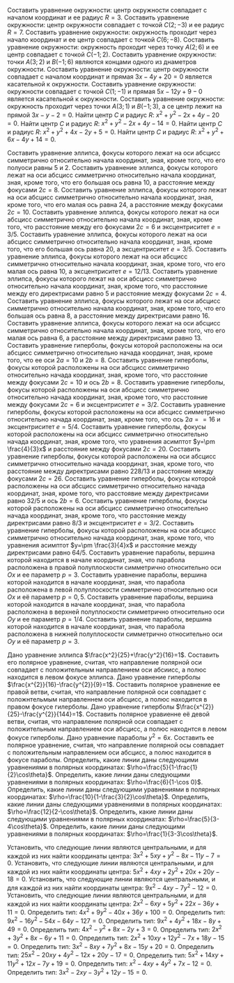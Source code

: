 Составить уравнение окружности: центр окружности совпадает с началом координат и ее радиус $R=3$.
Составить уравнение окружности: центр окружности совпадает с точкой $C(2;-3)$ и ее радиус $R=7$.
Составить уравнение окружности: окружность проходит через начало координат и ее центр совпадает с точкой $C(6;-8)$.
Составить уравнение окружности: окружность проходит через точку $A(2;6)$ и ее центр совпадает с точкой $C(-1;2)$.
Составить уравнение окружности: точки $A(3;2)$ и $B(-1;6)$ являются концами одного из днаметров окружности.
Составить уравнение окружности: центр окружности совпадает с началом координат и прямая $3x-4y+20=0$ является касательной к окружности.
Составить уравнение окружности: окружности совпадает с точкой $C(1;-1)$ и прямая $5x-12y+9-0$ является касательной к окружности.
Составить уравнение окружности: окружность проходит через точки $A(3;1)$ и $B(-1;3)$, а се центр лежит на прямой $3x-y-2=0$.
Найти центр $C$ и радиус $R$: $x^2+y^2-2x+4y-20=0$.
Найти центр $C$ и радиус $R$: $x^2+y^2-2x+4y-14=0$.
Найти центр $C$ и радиус $R$: $x^2+y^2+4x-2y+5=0$.
Найти центр $C$ и радиус $R$: $x^2+y^2+6x-4y+14=0$.

Составить уравнение эллипса, фокусы которого лежат на оси абсцисс симметрично относительно начала координат, зная, кроме того, что его полуоси равны 5 и 2.
Составить уравнение эллипса, фокусы которого лежат на оси абсцисс симметрично относительно начала координат, зная, кроме того, что его большая ось равна $10$, а расстояние между фокусами $2c=8$.
Составить уравнение эллипса, фокусы которого лежат на оси абсцисс симметрично относительно начала координат, зная, кроме того, что его малая ось равна $24$, а расстояние между фокусами $2c=10$.
Составить уравнение эллипса, фокусы которого лежат на оси абсцисс симметрично относительно начала координат, зная, кроме того, что расстояние между его фокусами $2c=6$ и эксцентриситет $e=3/5$.
Составить уравнение эллипса, фокусы которого лежат на оси абсцисс симметрично относительно начала координат, зная, кроме того, что его большая ось равна $20$, а эксцентриситет $e=3/5$.
Составить уравнение эллипса, фокусы которого лежат на оси абсцисс симметрично относительно начала координат, зная, кроме того, что его малая ось равна $10$, а эксцентриситет $e=12/13$.
Составить уравнение эллипса, фокусы которого лежат на оси абсцисс симметрично относительно начала координат, зная, кроме того, что расстояние между его директрисами равно $5$ и расстояние между фокусами $2c=4$.
Составить уравнение эллипса, фокусы которого лежат на оси абсцисс симметрично относительно начала координат, зная, кроме того, что его большая ось равна $8$, а расстояние между директрисами равно $16$.
Составить уравнение эллипса, фокусы которого лежат на оси абсцисс симметрично относительно начала координат, зная, кроме того, что его малая ось равна $6$, а расстояние между директрисами равно $13$.
Составить уравнение гиперболы, фокусы которой расположены на оси абсцисс симметрично относительно начада координат, зная, кроме того, что ее оси $2a=10$ и $2b=8$.
Составить уравнение гиперболы, фокусы которой расположены на оси абсцисс симметрично относительно начада координат, зная, кроме того, что расстояние между фокусами $2c=10$ и ось $2b=8$.
Составить уравнение гиперболы, фокусы которой расположены на оси абсцисс симметрично относительно начада координат, зная, кроме того, что расстояние между фокусами $2c=6$ и эксцентриситет $e=3/2$.
Составить уравнение гиперболы, фокусы которой расположены на оси абсцисс симметрично относительно начада координат, зная, кроме того, что ось $2a==16$ и эксцентриситет $e=5/4$.
Составить уравнение гиперболы, фокусы которой расположены на оси абсцисс симметрично относительно начада координат, зная, кроме того, что уравнения асимптот $y=\pm \frac{4}{3}x$ и расстояние между фокусами $2c=20$.
Составить уравнение гиперболы, фокусы которой расположены на оси абсцисс симметрично относительно начада координат, зная, кроме того, что расстояние между директрисами равно $228/13$ и расстояние между фокусами $2c=26$.
Составить уравнение гиперболы, фокусы которой расположены на оси абсцисс симметрично относительно начада координат, зная, кроме того, что расстоявие между директрисами равно $32/5$ и ось $2b=6$.
Составить уравнение гиперболы, фокусы которой расположены на оси абсцисс симметрично относительно начада координат, зная, кроме того, что расстояние между директрисами равно $8/3$ и эксцентриситет $e=3/2$.
Составить уравнение гиперболы, фокусы которой расположены на оси абсцисс симметрично относительно начада координат, зная, кроме того, что уравнения асимптот $y=\pm \frac{3}{4}x$ и расстояние между директрисами равно $64/5$.
Составить уравнение параболы, вершина которой находится в начале координат, зная, что парабола расположена в правой полуплоскости симметрично относительно оси $Ox$ и ее параметр $p=3$.
Составить уравнение параболы, вершина которой находится в начале координат, зная, что парабола расположена в левой полуплоскости симметрично относительно оси $Ox$ и её параметр $p=0,5$.
Составить уравнение параболы, вершина которой находится в начале координат, зная, что парабола расположена в верхней полуплоскости симметрично относительно оси $Oy$ и ее параметр $p=1/4$.
Составить уравнение параболы, вершина которой находится в начале координат, зная, что парабола расположена в нижней полуплоскости симметрично относительно оси $Oy$ и её параметр $p=3$.

Дано уравнение эллипса $\frac{x^2}{25}+\frac{y^2}{16}=1$. Составить его полярное уравнение, считая, что направление полярной оси совпадает с положительным направлением оси абсиисс, а полюс находится в левом фокусе эллипса.
Дано уравнение гиперболы $\frac{x^{2}}{16}-\frac{y^{2}}{9}=1$. Составить полярное уравнение ее правой ветви, считая, что направление полярной оси совпадает с положнтельмым направленнем оси абсцисс, а полюс находится в правом фокусе гилерболы.
Дано уравнение гиперболы $\frac{x^{2}}{25}-\frac{y^{2}}{144}=1$. Составить полярное уравиенне её девой ветви, считая, что направление полярной оси совпадает с положительным направлением оси абсцисс, а полюс находнтся в левом фокусе гиперболы.
Дано уравнение параболы $y^2=6x$. Составить ее полярное уравнение, считая, что направление полярной осы совпадает с положительным направлением оси абсцисс, а полюс находится в фокусе параболы.
Определить, какие линии даны следующими уравнениями в полярных координатах: $\rho=\frac{5}{1-\frac{1}{2}\cos\theta}$.
Определить, какие линии даны следующими уравнениями в полярных координатах: $\rho=\frac{6}{1-\cos 0}$.
Определить, какие линии даны следующими уравнениями в полярных координатах: $\rho=\frac{10}{1-\frac{3}{2}\cos\theta}$.
Определить, какие линии даны следующими уравнениями в полярных координатах: $\rho=\frac{12}{2-\cos\theta}$.
Определить, какие линии даны следующими уравнениями в полярных координатах: $\rho=\frac{5}{3-4\cos\theta}$.
Определить, какие линии даны следующими уравнениями в полярных координатах: $\rho=\frac{1}{3-3\cos\theta}$.

Установить, что следующие линии являются центральными, и для каждой из них найти координаты центра: $3x^{2}+5xy+y^{2}-8x-11y-7=0$.
Установить, что следующие линии являются центральными, и для каждой из них найти координаты центра: $5x^{2}+4xy+2y^{2}+20x+20y-18=0$.
Установить, что следующие линии являются центральными, и для каждой из них найти координаты центра: $9x^{2}-4xy-7y^{2}-12=0$.
Установить, что следующие линии являются центральными, и для каждой из них найти координаты центра: $2x^{2}-6xy+5y^{2}+22x-36y+11=0$.
Определить тип: $4x^2+9y^2-40x+36y+100=0$.
Определить тип: $9x^{2}-16y^{2}-54x-64y-127=0$.
Определить тип: $9x^{2}+4y^{2}+18x-8y+49=0$.
Определить тип: $4x^{2}-y^{2}+8x-2y+3=0$.
Определить тип: $2x^{2}+3y^{2}+8x-6y+11=0$.
Определить тип: $2x^{2}+10xy+12y^{2}-7x+18y-15=0$.
Определить тип: $3x^{2}-8xy+7y^{2}+8x-15y+20=0$.
Определить тип: $25x^{2}-20xy+4y^{2}-12x+20y-17=0$.
Определить тип: $5x^{2}+14xy+11y^{2}+12x-7y+19=0$.
Определить тип: $x^{2}-4xy+4y^{2}+7x-12=0$.
Определить тип: $3x^{2}-2xy-3y^{2}+12y-15=0$.
